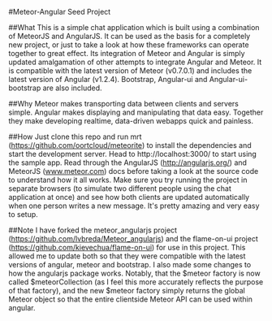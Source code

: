 #Meteor-Angular Seed Project

##What 
This is a simple chat application which is built using a combination of MeteorJS and AngularJS. It can be used as the basis for a completely new project, or just to take a look at how these frameworks can operate together to great effect. Its integration of Meteor and Angular is simply updated amalgamation of other attempts to integrate Angular and Meteor. It is compatible with the latest version of Meteor (v0.7.0.1) and includes the latest version of Angular (v1.2.4). Bootstrap, Angular-ui and Angular-ui-bootstrap are also included.

##Why
Meteor makes transporting data between clients and servers simple. Angular makes displaying and manipulating that data easy. Together they make developing realtime, data-driven webapps quick and painless.   

##How
Just clone this repo and run mrt (https://github.com/oortcloud/meteorite) to install the dependencies and start the development server. Head to http://localhost:3000/ to start using the sample app. Read through the AngularJS (http://angularjs.org/) and MeteorJS (www.meteor.com) docs before taking a look at the source code to understand how it all works. Make sure you try running the project in separate browsers (to simulate two different people using the chat application at once) and see how both clients are updated automatically when one person writes a new message. It's pretty amazing and very easy to setup. 

##Note
I have forked the meteor_angularjs project (https://github.com/lvbreda/Meteor_angularjs) and the flame-on-ui project (https://github.com/kievechua/flame-on-ui) for use in this project. This allowed me to update both so that they were compatible with the latest versions of angular, meteor and bootstrap. I also made some changes to how the angularjs package works. Notably, that the $meteor factory is now called $meteorCollection (as I feel this more accurately reflects the purpose of that factory), and the new $meteor factory simply returns the global Meteor object so that the entire clientside Meteor API can be used within angular.